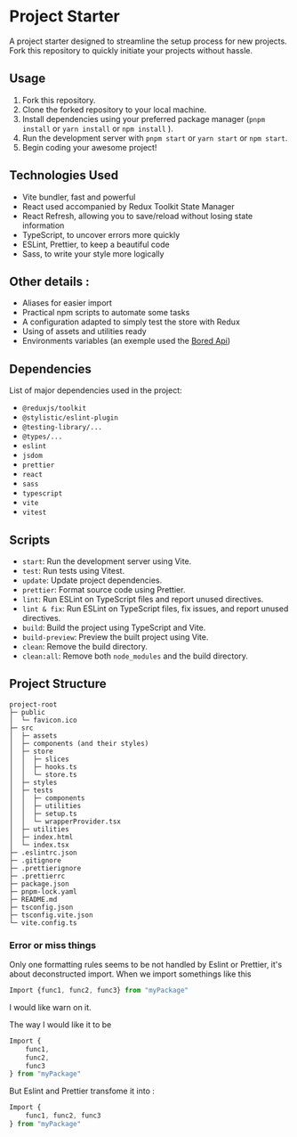# Project Starter

A project starter designed to streamline the setup process for new projects. Fork this repository to quickly initiate your projects without hassle.

## Usage

1. Fork this repository.
2. Clone the forked repository to your local machine.
3. Install dependencies using your preferred package manager (`pnpm install` or `yarn install` or `npm install` ).
4. Run the development server with `pnpm start` or `yarn start` or `npm start`.
5. Begin coding your awesome project!

## Technologies Used

- Vite bundler, fast and powerful
- React used accompanied by Redux Toolkit State Manager
- React Refresh, allowing you to save/reload without losing state information
- TypeScript, to uncover errors more quickly
- ESLint, Prettier, to keep a beautiful code
- Sass, to write your style more logically

## Other details :

- Aliases for easier import
- Practical npm scripts to automate some tasks
- A configuration adapted to simply test the store with Redux
- Using of assets and utilities ready
- Environments variables (an exemple used the [Bored Api](https://www.boredapi.com/))

## Dependencies

List of major dependencies used in the project:

- `@reduxjs/toolkit`
- `@stylistic/eslint-plugin`
- `@testing-library/...`
- `@types/...`
- `eslint`
- `jsdom`
- `prettier`
- `react`
- `sass`
- `typescript`
- `vite`
- `vitest`

## Scripts

- `start`: Run the development server using Vite.
- `test`: Run tests using Vitest.
- `update`: Update project dependencies.
- `prettier`: Format source code using Prettier.
- `lint`: Run ESLint on TypeScript files and report unused directives.
- `lint & fix`: Run ESLint on TypeScript files, fix issues, and report unused directives.
- `build`: Build the project using TypeScript and Vite.
- `build-preview`: Preview the built project using Vite.
- `clean`: Remove the build directory.
- `clean:all`: Remove both `node_modules` and the build directory.

## Project Structure

```
project-root
├─ public
│  └─ favicon.ico
├─ src
│  ├─ assets
│  ├─ components (and their styles)
│  ├─ store
│  │  ├─ slices
│  │  ├─ hooks.ts
│  │  └─ store.ts
│  ├─ styles
│  ├─ tests
│  │  ├─ components
│  │  ├─ utilities
│  │  ├─ setup.ts
│  │  └─ wrapperProvider.tsx
│  ├─ utilities
│  ├─ index.html
│  └─ index.tsx
├─ .eslintrc.json
├─ .gitignore
├─ .prettierignore
├─ .prettierrc
├─ package.json
├─ pnpm-lock.yaml
├─ README.md
├─ tsconfig.json
├─ tsconfig.vite.json
└─ vite.config.ts
```

### Error or miss things
Only one formatting rules seems to be not handled by Eslint or Prettier, it's about deconstructed import.
When we import somethings like this

```js
Import {func1, func2, func3} from "myPackage"
```
I would like warn on it.

The way I would like it to be
```js
Import {
    func1,
    func2,
    func3
} from "myPackage"
```

But Eslint and Prettier transfome it into :
```js
Import {
    func1, func2, func3
} from "myPackage"
```